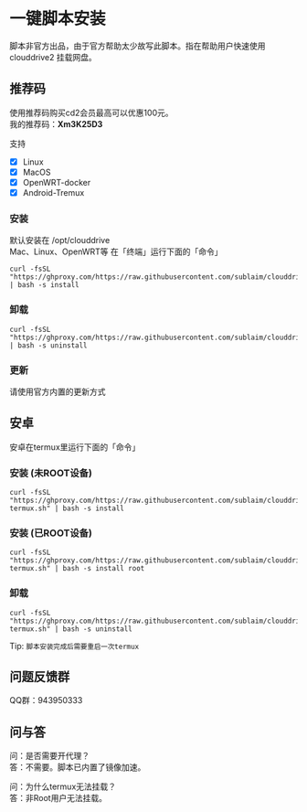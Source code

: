 # 一键脚本安装
脚本非官方出品，由于官方帮助太少故写此脚本。指在帮助用户快速使用 clouddrive2 挂载网盘。   
      
## 推荐码
使用推荐码购买cd2会员最高可以优惠100元。   
我的推荐码：**Xm3K25D3**   
    
支持
- [x] Linux
- [x] MacOS
- [x] OpenWRT-docker
- [x] Android-Tremux
      
### 安装
默认安装在 /opt/clouddrive   
Mac、Linux、OpenWRT等 在「终端」运行下面的「命令」   
```shell
curl -fsSL "https://ghproxy.com/https://raw.githubusercontent.com/sublaim/clouddrive2/main/cd2.sh" | bash -s install
```
   
### 卸载
```shell
curl -fsSL "https://ghproxy.com/https://raw.githubusercontent.com/sublaim/clouddrive2/main/cd2.sh" | bash -s uninstall
```
   
### 更新
请使用官方内置的更新方式
   
## 安卓
安卓在termux里运行下面的「命令」
### 安装 (未ROOT设备)
```shell
curl -fsSL "https://ghproxy.com/https://raw.githubusercontent.com/sublaim/clouddrive2/main/cd2-termux.sh" | bash -s install
```
   
### 安装 (已ROOT设备)
```shell
curl -fsSL "https://ghproxy.com/https://raw.githubusercontent.com/sublaim/clouddrive2/main/cd2-termux.sh" | bash -s install root
```
   
### 卸载
```shell
curl -fsSL "https://ghproxy.com/https://raw.githubusercontent.com/sublaim/clouddrive2/main/cd2-termux.sh" | bash -s uninstall
```
Tip: `脚本安装完成后需要重启一次termux`

## 问题反馈群
QQ群：943950333
   
## 问与答
问：是否需要开代理？   
答：不需要。脚本已内置了镜像加速。   
   
问：为什么termux无法挂载？   
答：非Root用户无法挂载。   
